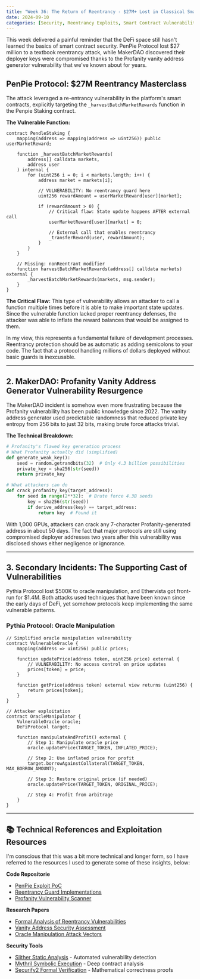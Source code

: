 ```yaml
---
title: "Week 36: The Return of Reentrancy - $27M+ Lost in Classical Smart Contract Attacks"
date: 2024-09-10
categories: [Security, Reentrancy Exploits, Smart Contract Vulnerabilities, Vanity Address, Technical Analysis]
---
```


This week delivered a painful reminder that the DeFi space still hasn't learned the basics of smart contract security. PenPie Protocol lost $27 million to a textbook reentrancy attack, while MakerDAO discovered their deployer keys were compromised thanks to the Profanity vanity address generator vulnerability that we've known about for years.


## PenPie Protocol: $27M Reentrancy Masterclass

The attack leveraged a re-entrancy vulnerability in the platform's smart contracts, explicitly targeting the `_harvestBatchMarketRewards` function in the Penpie Staking contract.

**The Vulnerable Function:**

```solidity
contract PendleStaking {
    mapping(address => mapping(address => uint256)) public userMarketReward;
    
    function _harvestBatchMarketRewards(
        address[] calldata markets,
        address user
    ) internal {
        for (uint256 i = 0; i < markets.length; i++) {
            address market = markets[i];
            
            // VULNERABILITY: No reentrancy guard here
            uint256 rewardAmount = userMarketReward[user][market];
            
            if (rewardAmount > 0) {
                // Critical flaw: State update happens AFTER external call
                userMarketReward[user][market] = 0;
                
                // External call that enables reentrancy
                _transferReward(user, rewardAmount);
            }
        }
    }
    
    // Missing: nonReentrant modifier
    function harvestBatchMarketRewards(address[] calldata markets) external {
        _harvestBatchMarketRewards(markets, msg.sender);
    }
}
```

**The Critical Flaw:**
This type of vulnerability allows an attacker to call a function multiple times before it is able to make important state updates. Since the vulnerable function lacked proper reentrancy defenses, the attacker was able to inflate the reward balances that would be assigned to them.

In my view, this represents a fundamental failure of development processes. Reentrancy protection should be as automatic as adding semicolons to your code. The fact that a protocol handling millions of dollars deployed without basic guards is inexcusable.


---

## 2. MakerDAO: Profanity Vanity Address Generator Vulnerability Resurgence

The MakerDAO incident is somehow even more frustrating because the Profanity vulnerability has been public knowledge since 2022. The vanity address generator used predictable randomness that reduced private key entropy from 256 bits to just 32 bits, making brute force attacks trivial.



**The Technical Breakdown:**

```python
# Profanity's flawed key generation process
# What Profanity actually did (simplified)
def generate_weak_key():
    seed = random.getrandbits(32)  # Only 4.3 billion possibilities
    private_key = sha256(str(seed))
    return private_key

# What attackers can do
def crack_profanity_key(target_address):
    for seed in range(2**32):  # Brute force 4.3B seeds
        key = sha256(str(seed))
        if derive_address(key) == target_address:
            return key  # Found it
```

With 1,000 GPUs, attackers can crack any 7-character Profanity-generated address in about 50 days. The fact that major protocols are still using compromised deployer addresses two years after this vulnerability was disclosed shows either negligence or ignorance.

---

## 3. Secondary Incidents: The Supporting Cast of Vulnerabilities

Pythia Protocol lost $500K to oracle manipulation, and Ethervista got front-run for $1.4M. Both attacks used techniques that have been known since the early days of DeFi, yet somehow protocols keep implementing the same vulnerable patterns.


### Pythia Protocol: Oracle Manipulation


```solidity
// Simplified oracle manipulation vulnerability
contract VulnerableOracle {
    mapping(address => uint256) public prices;
    
    function updatePrice(address token, uint256 price) external {
        // VULNERABILITY: No access control on price updates
        prices[token] = price;
    }
    
    function getPrice(address token) external view returns (uint256) {
        return prices[token];
    }
}

// Attacker exploitation
contract OracleManipulator {
    VulnerableOracle oracle;
    DeFiProtocol target;
    
    function manipulateAndProfit() external {
        // Step 1: Manipulate oracle price
        oracle.updatePrice(TARGET_TOKEN, INFLATED_PRICE);
        
        // Step 2: Use inflated price for profit
        target.borrowAgainstCollateral(TARGET_TOKEN, MAX_BORROW_AMOUNT);
        
        // Step 3: Restore original price (if needed)
        oracle.updatePrice(TARGET_TOKEN, ORIGINAL_PRICE);
        
        // Step 4: Profit from arbitrage
    }
}
```

---

## 📚 Technical References and Exploitation Resources

I'm conscious that this was a bit more technical and longer form, so I have referred to the resources I used to generate some of these insights, below:

**Code Repositorie**
- [PenPie Exploit PoC](https://github.com/blockapex/penpie-exploit-poc)
- [Reentrancy Guard Implementations](https://github.com/OpenZeppelin/openzeppelin-contracts/blob/master/contracts/security/ReentrancyGuard.sol)
- [Profanity Vulnerability Scanner](https://github.com/rebryk/profanity-brute-force)

**Research Papers**
- [Formal Analysis of Reentrancy Vulnerabilities](https://arxiv.org/abs/2105.02881)
- [Vanity Address Security Assessment](https://eprint.iacr.org/2022/847.pdf)
- [Oracle Manipulation Attack Vectors](https://arxiv.org/abs/2009.14021)

**Security Tools**
- [Slither Static Analysis](https://github.com/crytic/slither) - Automated vulnerability detection
- [Mythril Symbolic Execution](https://github.com/ConsenSys/mythril) - Deep contract analysis
- [Securify2 Formal Verification](https://github.com/eth-sri/securify2) - Mathematical correctness proofs


